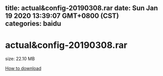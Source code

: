
title: actual&config-20190308.rar
date: Sun Jan 19 2020 13:39:07 GMT+0800 (CST)    
categories: baidu
---

# actual&config-20190308.rar
size: 22.10 MB
 
 

[How to download](https://bpcam.bemobtrk.com/go/2ceec3aa-1ca2-46d6-b9ff-aaa5c184517c?jno=3079)